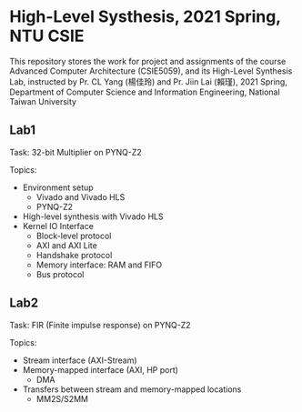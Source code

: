 # High-Level Systhesis, 2021 Spring, NTU CSIE

This repository stores the work for project and assignments of the course
Advanced Computer Architecture (CSIE5059), and its High-Level Synthesis Lab, 
instructed by Pr. CL Yang (楊佳玲) and Pr. Jiin Lai (賴瑾), 2021 Spring, 
Department of Computer Science and Information Engineering, National Taiwan
University

## Lab1
Task: 32-bit Multiplier on PYNQ-Z2

Topics:
- Environment setup
    - Vivado and Vivado HLS
    - PYNQ-Z2
- High-level synthesis with Vivado HLS
- Kernel IO Interface
    - Block-level protocol
    - AXI and AXI Lite
    - Handshake protocol
    - Memory interface: RAM and FIFO
    - Bus protocol

## Lab2
Task: FIR (Finite impulse response) on PYNQ-Z2

Topics:
- Stream interface (AXI-Stream)
- Memory-mapped interface (AXI, HP port)
    - DMA
- Transfers between stream and memory-mapped locations
    - MM2S/S2MM

